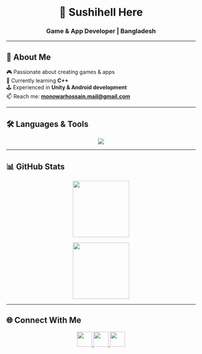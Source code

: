 <h1 align="center">👋 Sushihell Here</h1>
<h3 align="center">Game & App Developer | Bangladesh</h3>

---

## 🌟 About Me  
🎮 Passionate about creating games & apps  
🌱 Currently learning **C++**  
🕹️ Experienced in **Unity & Android development**  
📫 Reach me: **monowarhossain.mail@gmail.com**  

---

## 🛠️ Languages & Tools  
<p align="center"> 
  <img src="https://skillicons.dev/icons?i=cpp,cs,java,js,androidstudio,unity,docker,firebase,mysql,nginx,linux,arduino" />
</p>

---

## 📊 GitHub Stats  
<p align="center">
  <img src="https://github-readme-stats.vercel.app/api?username=sushihell&show_icons=true&theme=tokyonight&hide_border=true" height="150" />
</p>

<p align="center">
  <img src="https://github-readme-stats.vercel.app/api/top-langs/?username=sushihell&layout=compact&theme=tokyonight&hide_border=true" height="150" />
</p>

---

## 🌐 Connect With Me  
<p align="center">
  <a href="https://linkedin.com/in/YOUR-LINKEDIN" target="_blank">
    <img src="https://skillicons.dev/icons?i=linkedin" height="40" />
  </a>
  <a href="https://twitter.com/YOUR-HANDLE" target="_blank">
    <img src="https://skillicons.dev/icons?i=twitter" height="40" />
  </a>
  <a href="https://discord.gg/YOUR-DISCORD" target="_blank">
    <img src="https://skillicons.dev/icons?i=discord" height="40" />
  </a>
</p>
